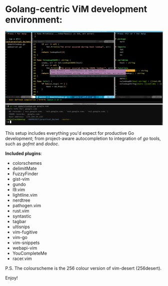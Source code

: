 Golang-centric ViM development environment:
==

![ViM shown as Go IDE](.github/vim-github_golang_ide.png)

This setup includes everything you'd expect for productive Go development; from project-aware autocompletion to integration of *go* tools, such as *gofmt* and *dodoc*.

**Included plugins**:

- colorschemes
- delimitMate
- FuzzyFinder
- gist-vim
- gundo
- l9.vim
- lightline.vim
- nerdtree
- pathogen.vim
- rust.vim
- syntastic
- tagbar
- ultisnips
- vim-fugitive
- vim-go
- vim-snippets
- webapi-vim
- YouCompleteMe
- racer.vim

P.S. The colourscheme is the 256 colour version of vim-desert (256desert).

Enjoy!
